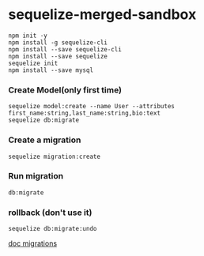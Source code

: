 # sequelize-merged-sandbox

```
npm init -y
npm install -g sequelize-cli
npm install --save sequelize-cli
npm install --save sequelize
sequelize init
npm install --save mysql
```

### Create Model(only first time)
```
sequelize model:create --name User --attributes first_name:string,last_name:string,bio:text
sequelize db:migrate
```

### Create a migration
```
sequelize migration:create
```

### Run migration
```
db:migrate
```

### rollback (don't use it)
```
sequelize db:migrate:undo
```

[doc migrations](http://docs.sequelizejs.com/en/latest/docs/migrations/)
